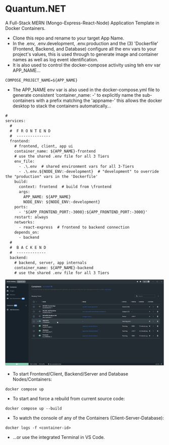 # Quantum.NET
A Full-Stack MERN (Mongo-Express-React-Node) Application Template in Docker Containers.

* Clone this repo and rename to your target App Name.
* In the .env, .env.development, .env.production and the (3) 'Dockerfile' (Frontend, Backend, and Database)
  configure all the env vars to your project's values, this is used through to generate image and container names as
  well as log event identification.
* It is also used to control the docker-compose activity using teh env var APP_NAME...

```
COMPOSE_PROJECT_NAME=${APP_NAME}
```


* The APP_NAME env var is also used in the docker-compose.yml file to generate consistent ‘container_name: <appname>-<containername>' to explicitly name the sub-containers with a prefix matching the 'appname-' this allows the docker desktop to stack the containers automatically…

```
#
services:
  #
  #  F R O N T E N D
  #  ---------------
  frontend:
    # frontend, client, app ui
    container_name: ${APP_NAME}-frontend
    # use the shared .env file for all 3 Tiers
    env_file:
      - .\.env  # shared environment vars for all 3-Tiers
      - .\.env.${NODE_ENV:-development}  # "development" to override the "production" vars in the 'Dockerfile'
    build:
      context: frontend  # build from \frontend
      args:
        APP_NAME: ${APP_NAME}
        NODE_ENV: ${NODE_ENV:-development}
    ports:
      - '${APP_FRONTEND_PORT:-3000}:${APP_FRONTEND_PORT:-3000}'
    restart: always
    networks:
      - react-express  # frontend to backend connection
    depends_on:
      - backend
  #
  #  B A C K E N D
  #  -------------
  backend:
    # backend, server, app internals
    container_name: ${APP_NAME}-backend
    # use the shared .env file for all 3 Tiers
```
<img src=".\.docker\docker-container-names.png">


* To start Frontend/Client, Backend/Server and Database Nodes/Containers:
```
docker compose up
```

* To start and force a rebuild from current source code:
```
docker compose up --build
```

* To watch the console of any of the Containers (Client-Server-Database):
```
docker logs -f <container-id>
```
* ...or use the integrated Terminal in VS Code.
